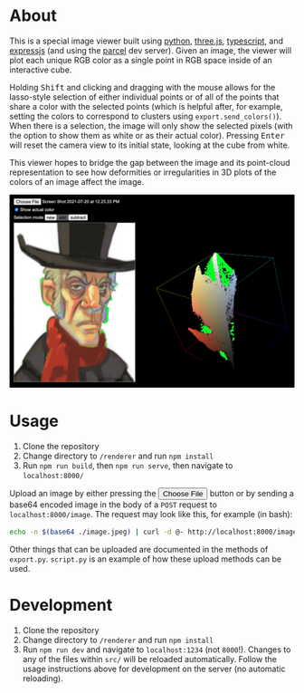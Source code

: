 # About

This is a special image viewer built using [python](https://www.python.org/), [three.js](https://threejs.org/), [typescript](https://www.typescriptlang.org/), and [expressjs](https://expressjs.com/) (and using the [parcel](https://parceljs.org/) dev server). Given an image, the viewer will plot each unique RGB color as a single point in RGB space inside of an interactive cube.

Holding <kbd>Shift</kbd> and clicking and dragging with the mouse allows for the lasso-style selection of either individual points or of all of the points that share a color with the selected points (which is helpful after, for example, setting the colors to correspond to clusters using `export.send_colors()`). When there is a selection, the image will only show the selected pixels (with the option to show them as white or as their actual color). Pressing <kbd>Enter</kbd> will reset the camera view to its initial state, looking at the cube from white.

This viewer hopes to bridge the gap between the image and its point-cloud representation to see how deformities or irregularities in 3D plots of the colors of an image affect the image.

![Example of tool in use](./example.png)

# Usage

1. Clone the repository
1. Change directory to `/renderer` and run `npm install`
1. Run `npm run build`, then `npm run serve`, then navigate to `localhost:8000/`

Upload an image by either pressing the <button style="pointer-events:none">Choose File</button> button or by sending a base64 encoded image in the body of a `POST` request to `localhost:8000/image`. The request may look like this, for example (in bash):

```sh
echo -n $(base64 ./image.jpeg) | curl -d @- http://localhost:8000/image
```

Other things that can be uploaded are documented in the methods of `export.py`. `script.py` is an example of how these upload methods can be used.

# Development

1. Clone the repository
1. Change directory to `/renderer` and run `npm install`
1. Run `npm run dev` and navigate to `localhost:1234` (not `8000`!). Changes to any of the files within `src/` will be reloaded automatically. Follow the usage instructions above for development on the server (no automatic reloading).
